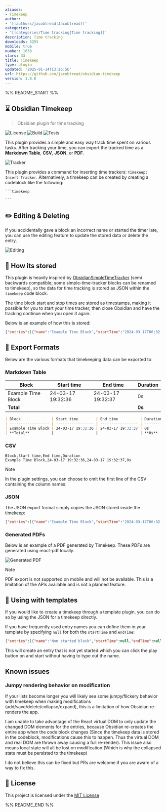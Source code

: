```yaml
---
aliases:
- Timekeep
author:
- '[[authors/jacobtread|Jacobtread]]'
categories:
- '[[categories/Time tracking|Time tracking]]'
description: Time tracking
downloads: 3255
mobile: true
number: 1638
stars: 33
title: Timekeep
type: plugin
updated: '2025-01-14T13:26:56'
url: https://github.com/jacobtread/obsidian-timekeep
version: 1.8.0
---
```


%% README_START %%

## ⌛ Obsidian Timekeep

> Obsidian plugin for time tracking

![License](https://img.shields.io/github/license/jacobtread/obsidian-timekeep?style=for-the-badge)
![Build](https://img.shields.io/github/actions/workflow/status/jacobtread/obsidian-timekeep/build.yml?style=for-the-badge)
![Tests](https://img.shields.io/github/actions/workflow/status/jacobtread/obsidian-timekeep/tests.yml?style=for-the-badge&label=Tests)

This plugin provides a simple and easy way track time spent on various tasks. After tracking your time, you can export the tracked time as a **Markdown Table**, **CSV**, **JSON**, or **PDF**.


![Tracker](https://raw.githubusercontent.com/jacobtread/obsidian-timekeep/HEAD/images/tracker.png)

This plugin provides a command for inserting time trackers: `Timekeep: Insert Tracker`. Alternatively, a timekeep can be created by creating a codeblock like the following:

````
```timekeep

```
````

## ✏️ Editing & Deleting

If you accidentally gave a block an incorrect name or started the timer late, you can use the editing feature to update the stored data or delete the entry.

![Editing](https://raw.githubusercontent.com/jacobtread/obsidian-timekeep/HEAD/images/editing.png)

## 👀 How its stored

This plugin is heavily inspired by [ObsidianSimpleTimeTracker](https://github.com/Ellpeck/ObsidianSimpleTimeTracker) (semi backwards compatible; some simple-time-tracker blocks can be renamed to timekeep), so the data for time tracking is stored as JSON within the `timekeep` code block.

The time block start and stop times are stored as timestamps, making it possible for you to start your time tracker, then close Obsidian and have the tracking continue when you open it again.

Below is an example of how this is stored:

```json
{"entries":[{"name":"Example Time Block","startTime":"2024-03-17T06:32:36.118Z","endTime":"2024-03-17T06:32:37.012Z","subEntries":null}]}
```


## 📝 Export Formats

Below are the various formats that timekeeping data can be exported to:

### Markdown Table


| Block              | Start time        | End time          | Duration |
| ------------------ | ----------------- | ----------------- | -------- |
| Example Time Block | 24-03-17 19:32:36 | 24-03-17 19:32:37 | 0s       |
| **Total**          |                   |                   | **0s**   |


```md
| Block              | Start time        | End time          | Duration |
| ------------------ | ----------------- | ----------------- | -------- |
| Example Time Block | 24-03-17 19:32:36 | 24-03-17 19:32:37 | 0s       |
| **Total**          |                   |                   | **0s**   |
```

### CSV

```csv
Block,Start time,End time,Duration
Example Time Block,24-03-17 19:32:36,24-03-17 19:32:37,0s
```

> [!NOTE]
> In the plugin settings, you can choose to omit the first line of the CSV containing the column names:


### JSON

The JSON export format simply copies the JSON stored inside the timekeep:

```json
{"entries":[{"name":"Example Time Block","startTime":"2024-03-17T06:32:36.118Z","endTime":"2024-03-17T06:32:37.012Z","subEntries":null}]}
```

### Generated PDFs

Below is an example of a PDF generated by Timekeep. These PDFs are generated using react-pdf locally.

![Generated PDF](https://raw.githubusercontent.com/jacobtread/obsidian-timekeep/HEAD/images/pdf.png)

> [!NOTE]
> PDF export is not supported on mobile and will not be available. This is a limitation of the APIs available and is not a planned feature.

## 🔣 Using with templates

If you would like to create a timekeep through a template plugin, you can do so by using the JSON for a timekeep directly. 

If you have frequently used entry names you can define them in your template by specifying `null` for both the `startTime` and `endTime`:

```json
{"entries":[{"name":"Non started block","startTime":null,"endTime":null,"subEntries":null}]}
```

This will create an entry that is not yet started which you can click the play button on and start without having to type out the name.


## Known issues

### Jumpy rendering behavior on modification

If your lists become longer you will likely see some jumpy/flickery behavior with timekeep when making modifications (add/save/delete/collapse/expand), this is a limitation of how Obsidian re-renders the app.

I am unable to take advantage of the React virtual DOM to only update the changed DOM elements for the entries, because Obsidian re-creates the entire app when the code block changes (Since the timekeep data is stored in the codeblock, modifications cause this to happen. Thus the virtual DOM and real DOM are thrown away causing a full re-render). This issue also means local state will all be lost on modification (Which is why the collapsed state must be persisted to the timekeep)


I do not believe this can be fixed but PRs are welcome if you are aware of a way to fix this. 

## 📄 License

This project is licensed under the [MIT License](./LICENSE.md)

%% README_END %%